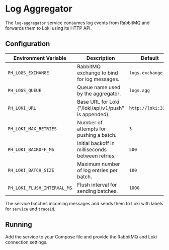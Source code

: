 # Log Aggregator

The `log-aggregator` service consumes log events from RabbitMQ and forwards them to Loki using its HTTP API.

## Configuration

| Environment Variable | Description | Default |
|---------------------|-------------|---------|
| `PH_LOGS_EXCHANGE`  | RabbitMQ exchange to bind for log messages. | `logs.exchange` |
| `PH_LOGS_QUEUE`     | Queue name used by the aggregator. | `logs.agg` |
| `PH_LOKI_URL`       | Base URL for Loki ("/loki/api/v1/push" is appended). | `http://loki:3100` |
| `PH_LOKI_MAX_RETRIES` | Number of attempts for pushing a batch. | `3` |
| `PH_LOKI_BACKOFF_MS` | Initial backoff in milliseconds between retries. | `500` |
| `PH_LOKI_BATCH_SIZE` | Maximum number of log entries per batch. | `100` |
| `PH_LOKI_FLUSH_INTERVAL_MS` | Flush interval for sending batches. | `1000` |

The service batches incoming messages and sends them to Loki with labels for `service` and `traceId`.

## Running

Add the service to your Compose file and provide the RabbitMQ and Loki connection settings.
